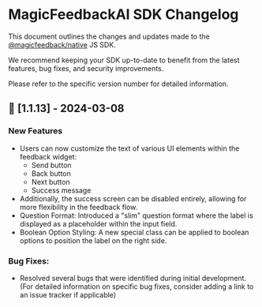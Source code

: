 # MagicFeedbackAI SDK Changelog

This document outlines the changes and updates made to the [@magicfeedback/native](https://www.npmjs.com/package/@magicfeedback/native) JS SDK.

We recommend keeping your SDK up-to-date to benefit from the latest features, bug fixes, and security improvements.

Please refer to the specific version number for detailed information.

## 🚀 [1.1.13] - 2024-03-08

### New Features
- Users can now customize the text of various UI elements within the feedback widget:
    - Send button
    - Back button
    - Next button
    - Success message
- Additionally, the success screen can be disabled entirely, allowing for more flexibility in the feedback flow.
- Question Format: Introduced a "slim" question format where the label is displayed as a placeholder within the input field.
- Boolean Option Styling: A new special class can be applied to boolean options to position the label on the right side.

### Bug Fixes:
- Resolved several bugs that were identified during initial development. (For detailed information on specific bug fixes, consider adding a link to an issue tracker if applicable)